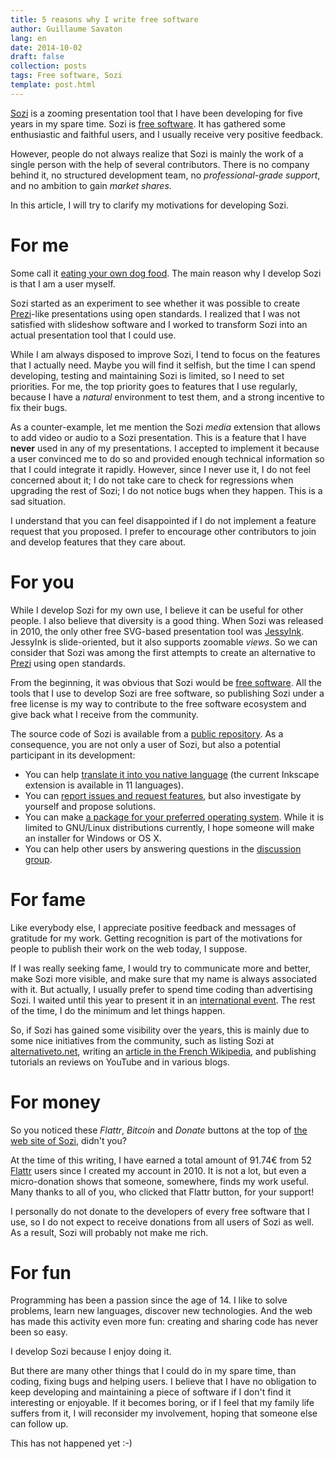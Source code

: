 ```yaml
---
title: 5 reasons why I write free software
author: Guillaume Savaton
lang: en
date: 2014-10-02
draft: false
collection: posts
tags: Free software, Sozi
template: post.html
---
```


[Sozi](http://sozi.baierouge.fr) is a zooming presentation tool that I
have been developing for five years in my spare time.
Sozi is [free software](https://www.gnu.org/philosophy/free-sw.en.html).
It has gathered some enthusiastic and faithful users, and I usually
receive very positive feedback.

However, people do not always realize that Sozi is mainly the work of a
single person with the help of several contributors.
There is no company behind it, no structured development team,
no *professional-grade support*, and no ambition to gain *market shares*.

In this article, I will try to clarify my motivations for developing Sozi.

<!-- more -->

For me
======

Some call it [eating your own dog food](https://en.wikipedia.org/wiki/Eating_your_own_dog_food).
The main reason why I develop Sozi is that I am a user myself.

Sozi started as an experiment to see whether it was possible
to create [Prezi](http://prezi.com/)-like presentations using open standards.
I realized that I was not satisfied with slideshow software and I worked
to transform Sozi into an actual presentation tool that I could use.

While I am always disposed to improve Sozi, I tend to focus on the features that
I actually need.
Maybe you will find it selfish, but the time I can spend developing, testing and
maintaining Sozi is limited, so I need to set priorities.
For me, the top priority goes to features that I use regularly, because I have a
*natural* environment to test them, and a strong incentive to fix their bugs.

As a counter-example, let me mention the Sozi *media* extension that allows to add video
or audio to a Sozi presentation.
This is a feature that I have **never** used in any of my presentations.
I accepted to implement it because a user convinced me to do so and provided enough
technical information so that I could integrate it rapidly.
However, since I never use it, I do not feel concerned about it;
I do not take care to check for regressions when upgrading the rest of Sozi;
I do not notice bugs when they happen.
This is a sad situation.

I understand that you can feel disappointed if I do not implement a feature request that you proposed.
I prefer to encourage other contributors to join and develop features that they care about.

For you
=======

While I develop Sozi for my own use, I believe it can be useful for other people.
I also believe that diversity is a good thing.
When Sozi was released in 2010, the only other free SVG-based presentation tool was
[JessyInk](https://code.google.com/p/jessyink/).
JessyInk is slide-oriented, but it also supports zoomable *views*.
So we can consider that Sozi was among the first attempts to create an alternative to
[Prezi](http://prezi.com/) using open standards.

From the beginning, it was obvious that Sozi would be [free software](https://www.gnu.org/philosophy/free-sw.en.html).
All the tools that I use to develop Sozi are free software, so publishing Sozi under a free license
is my way to contribute to the free software ecosystem and give back what I receive from the community.

The source code of Sozi is available from a [public repository](https://github.com/senshu/Sozi).
As a consequence, you are not only a user of Sozi, but also a potential participant in its development:
* You can help [translate it into you native language](https://translations.launchpad.net/sozi) (the current Inkscape extension is available in 11 languages).
* You can [report issues and request features](https://github.com/senshu/Sozi/issues), but also investigate by yourself and propose solutions.
* You can make [a package for your preferred operating system](http://sozi.baierouge.fr/pages/install-linux.html).
  While it is limited to GNU/Linux distributions currently, I hope someone will make an installer for Windows or OS X.
* You can help other users by answering questions in the [discussion group](http://groups.google.com/group/sozi-users).

For fame
========

Like everybody else, I appreciate positive feedback
and messages of gratitude for my work.
Getting recognition is part of the motivations for people to publish their work
on the web today, I suppose.

If I was really seeking fame, I would try to communicate more and better,
make Sozi more visible, and make sure that my name is always associated with it.
But actually, I usually prefer to spend time coding than advertising Sozi.
I waited until this year to present it in an [international event](https://archive.fosdem.org/2014/schedule/event/sozi/).
The rest of the time, I do the minimum and let things happen.

So, if Sozi has gained some visibility over the years, this is mainly due to
some nice initiatives from the community, such as listing Sozi at
[alternativeto.net](http://alternativeto.net/software/prezi/),
writing an [article in the French Wikipedia](https://fr.wikipedia.org/wiki/Sozi),
and publishing tutorials an reviews on YouTube and in various blogs.

For money
=========

So you noticed these *Flattr*, *Bitcoin* and *Donate* buttons at the top of
[the web site of Sozi](http://sozi.baierouge.fr), didn't you?

At the time of this writing, I have earned a total amount of 91.74€
from 52 [Flattr](https://flattr.com) users since I created my account in 2010.
It is not a lot, but even a micro-donation shows that someone, somewhere,
finds my work useful.
Many thanks to all of you, who clicked that Flattr button, for your support!

I personally do not donate to the developers of every free software that I use,
so I do not expect to receive donations from all users of Sozi as well.
As a result, Sozi will probably not make me rich.

For fun
=======

Programming has been a passion since the age of 14.
I like to solve problems, learn new languages, discover new technologies.
And the web has made this activity even more fun:
creating and sharing code has never been so easy.

I develop Sozi because I enjoy doing it.

But there are many other things that I could do in my spare time,
than coding, fixing bugs and helping users.
I believe that I have no obligation to keep developing and
maintaining a piece of software if I don't find it interesting or enjoyable.
If it becomes boring, or if I feel that my family life suffers from it,
I will reconsider my involvement, hoping that someone else can follow up.

This has not happened yet :-)
